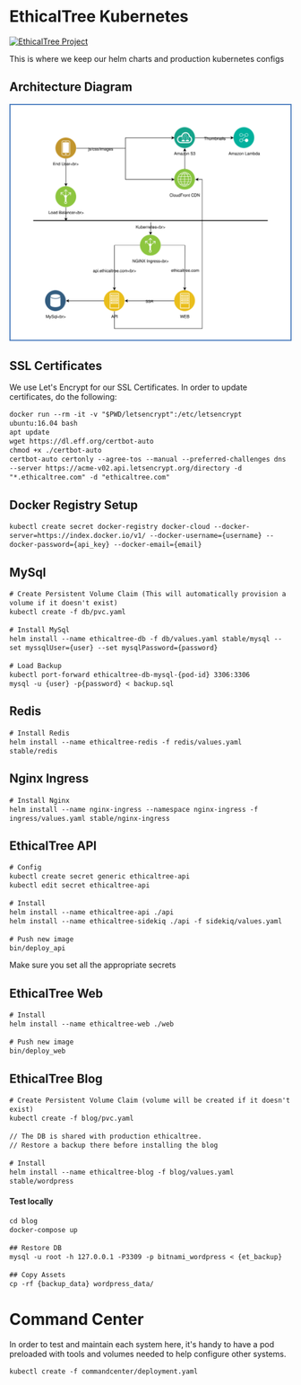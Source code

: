# EthicalTree Kubernetes

[![EthicalTree Project](https://img.shields.io/badge/site-EthicalTree-blue.svg)](https://ethicaltree.com)

This is where we keep our helm charts and production kubernetes configs

## Architecture Diagram

![Architecture Diagram](/ET_Infrastructure.svg?raw=true&sanitize=true)

## SSL Certificates

We use Let's Encrypt for our SSL Certificates. In order to update certificates, do the following:

```
docker run --rm -it -v "$PWD/letsencrypt":/etc/letsencrypt ubuntu:16.04 bash
apt update
wget https://dl.eff.org/certbot-auto
chmod +x ./certbot-auto
certbot-auto certonly --agree-tos --manual --preferred-challenges dns --server https://acme-v02.api.letsencrypt.org/directory -d "*.ethicaltree.com" -d "ethicaltree.com"
```

## Docker Registry Setup

```
kubectl create secret docker-registry docker-cloud --docker-server=https://index.docker.io/v1/ --docker-username={username} --docker-password={api_key} --docker-email={email}
```


## MySql

```
# Create Persistent Volume Claim (This will automatically provision a volume if it doesn't exist)
kubectl create -f db/pvc.yaml

# Install MySql
helm install --name ethicaltree-db -f db/values.yaml stable/mysql --set myssqlUser={user} --set mysqlPassword={password}

# Load Backup
kubectl port-forward ethicaltree-db-mysql-{pod-id} 3306:3306
mysql -u {user} -p{password} < backup.sql
```

## Redis

```
# Install Redis
helm install --name ethicaltree-redis -f redis/values.yaml stable/redis
```

## Nginx Ingress

```
# Install Nginx
helm install --name nginx-ingress --namespace nginx-ingress -f ingress/values.yaml stable/nginx-ingress
```

## EthicalTree API

```
# Config
kubectl create secret generic ethicaltree-api
kubectl edit secret ethicaltree-api

# Install
helm install --name ethicaltree-api ./api
helm install --name ethicaltree-sidekiq ./api -f sidekiq/values.yaml

# Push new image
bin/deploy_api
```

Make sure you set all the appropriate secrets

## EthicalTree Web

```
# Install
helm install --name ethicaltree-web ./web

# Push new image
bin/deploy_web
```

## EthicalTree Blog
```
# Create Persistent Volume Claim (volume will be created if it doesn't exist)
kubectl create -f blog/pvc.yaml

// The DB is shared with production ethicaltree.
// Restore a backup there before installing the blog

# Install
helm install --name ethicaltree-blog -f blog/values.yaml stable/wordpress
```

#### Test locally

```
cd blog
docker-compose up

## Restore DB
mysql -u root -h 127.0.0.1 -P3309 -p bitnami_wordpress < {et_backup}

## Copy Assets
cp -rf {backup_data} wordpress_data/
```

# Command Center

In order to test and maintain each system here, it's handy to have a pod preloaded with tools and volumes needed to help configure other systems.

```
kubectl create -f commandcenter/deployment.yaml
```


